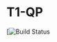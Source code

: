 # T1-QP

[![Build Status](https://github.com/willianba/T1-QP/workflows/Java%20CI%20with%20Maven/badge.svg)
